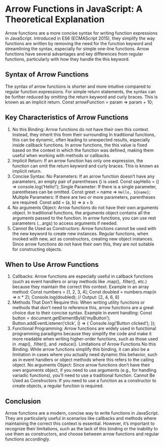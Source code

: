 # Arrow Functions in JavaScript: A Theoretical Explanation
Arrow functions are a more concise syntax for writing function expressions in JavaScript. Introduced in ES6 (ECMAScript 2015), they simplify the way functions are written by removing the need for the function keyword and streamlining the syntax, especially for simple one-line functions.
Arrow functions have several advantages and key differences from regular functions, particularly with how they handle the this keyword.

## Syntax of Arrow Functions
The syntax of arrow functions is shorter and more intuitive compared to regular function expressions.
For simple return statements, the syntax can be further reduced by omitting the return keyword and curly braces. This is known as an implicit return.
Const arrowFunction = param => param + 10;

## Key Characteristics of Arrow Functions
1.	No this Binding: Arrow functions do not have their own this context. Instead, they inherit this from their surrounding In traditional functions, this can be dynamic, often leading to unexpected results, especially inside callback functions.
In arrow functions, the this value is fixed based on the context in which the function was defined, making them useful when working with methods or callbacks.
2.	Implicit Return: If an arrow function has only one expression, the function can omit the return keyword and curly braces. This is known as implicit return.
3.	Concise Syntax:
No Parameters: If an arrow function doesn’t have any parameters, an empty pair of parentheses () is used.
Const sayHello = () => console.log(‘Hello!’);
Single Parameter: If there is a single parameter, parentheses can be omitted.
Const greet = name => `Hello, ${name}`;
Multiple Parameters: If there are two or more parameters, parentheses are required.
Const add = (a, b) => a + b
4.	No arguments Object: Arrow functions do not have their own arguments object. In traditional functions, the arguments object contains all the arguments passed to the function. In arrow functions, you can use rest parameters (...args) to access arguments if needed.
5.	Cannot Be Used as Constructors: Arrow functions cannot be used with the new keyword to create new instances. Regular functions, when invoked with new, act as constructors, creating new object instances. Since arrow functions do not have their own this, they are not suitable for constructing objects.

## When to Use Arrow Functions
1.	Callbacks: Arrow functions are especially useful in callback functions (such as event handlers or array methods like .map(), .filter(), etc.) because they maintain the correct this context.
Example in an array method:
Const numbers = [1, 2, 3, 4];
Const doubled = numbers.map(n => n * 2);
Console.log(doubled); // Output: [2, 4, 6, 8]
2.	Methods That Don’t Require this: When writing utility functions or methods that don’t need to reference this, arrow functions are a great choice due to their concise syntax.
Example in event handling:
Const button = document.getElementById(‘myButton’);
Button.addEventListener(‘click’, () => {
  Console.log(‘Button clicked’);
});
3.	Functional Programming: Arrow functions are widely used in functional programming paradigms because they simplify the code and make it more readable when writing higher-order functions, such as those used in .map(), .filter(), and .reduce().
Limitations of Arrow Functions
No this Binding: While arrow functions simplify this binding, it can also be a limitation in cases where you actually need dynamic this behavior, such as in event handlers or object methods where this refers to the calling object.
No arguments Object: Since arrow functions don’t have their own arguments object, if you need to use arguments (e.g., for handling variadic functions), you’ll need to use a traditional function.
Cannot Be Used as Constructors: If you need to use a function as a constructor to create objects, a regular function is required.

## Conclusion
Arrow functions are a modern, concise way to write functions in JavaScript. They are particularly useful in scenarios like callbacks and methods where maintaining the correct this context is essential. However, it’s important to recognize their limitations, such as the lack of this binding or the inability to use them as constructors, and choose between arrow functions and regular functions accordingly.


